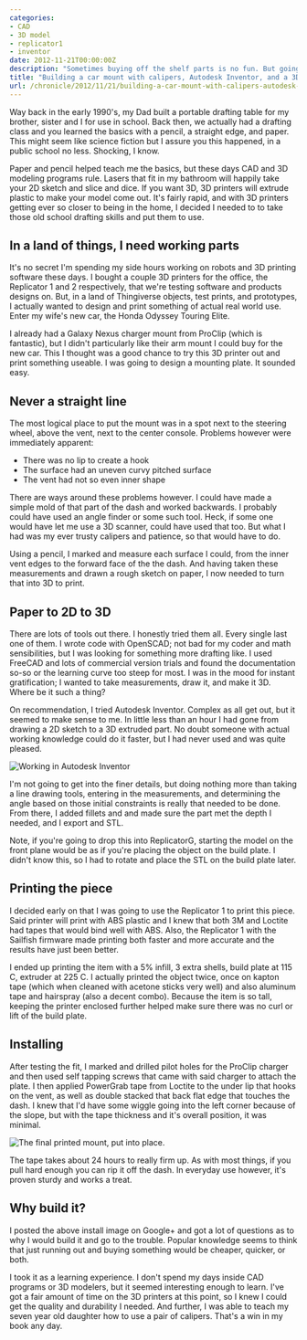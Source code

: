 ```yaml
---
categories:
- CAD
- 3D model
- replicator1
- inventor
date: 2012-11-21T00:00:00Z
description: "Sometimes buying off the shelf parts is no fun. But going from drawing to 3D to printed part has never been easier, so I tackled the problem of creating a mount for my wife's Honda Odyssey Touring Elite."
title: "Building a car mount with calipers, Autodesk Inventor, and a 3D Printer for a Honda Odyssey"
url: /chronicle/2012/11/21/building-a-car-mount-with-calipers-autodesk-inventor-and-a-3d-printer-for-a-honda-odyssey/
---
```


Way back in the early 1990's, my Dad built a portable drafting table for my brother, sister and I for use in school. Back then, we actually had a drafting class and you learned the basics with a pencil, a straight edge, and paper. This might seem like science fiction but I assure you this happened, in a public school no less. Shocking, I know.

Paper and pencil helped teach me the basics, but these days CAD and 3D modeling programs rule. Lasers that fit in my bathroom will happily take your 2D sketch and slice and dice. If you want 3D, 3D printers will extrude plastic to make your model come out. It's fairly rapid, and with 3D printers getting ever so closer to being in the home, I decided I needed to to take those old school drafting skills and put them to use.

## In a land of things, I need working parts
It's no secret I'm spending my side hours working on robots and 3D printing software these days. I bought a couple 3D printers for the office, the Replicator 1 and 2 respectively, that we're testing software and products designs on. But, in a land of Thingiverse objects, test prints, and prototypes, I actually wanted to design and print something of actual real world use. Enter my wife's new car, the Honda Odyssey Touring Elite.

I already had a Galaxy Nexus charger mount from ProClip (which is fantastic), but I didn't particularly like their arm mount I could buy for the new car. This I thought was a good chance to try this 3D printer out and print something useable. I was going to design a mounting plate. It sounded easy.

## Never a straight line
The most logical place to put the mount was in a spot next to the steering wheel, above the vent, next to the center console. Problems however were immediately apparent:

* There was no lip to create a hook 
* The surface had an uneven curvy pitched surface 
* The vent had not so even inner shape 

There are ways around these problems however. I could have made a simple mold of that part of the dash and worked backwards. I probably could have used an angle finder or some such tool. Heck, if some one would have let me use a 3D scanner, could have used that too. But what I had was my ever trusty calipers and patience, so that would have to do.

Using a pencil, I marked and measure each surface I could, from the inner vent edges to the forward face of the the dash. And having taken these measurements and drawn a rough sketch on paper, I now needed to turn that into 3D to print.

## Paper to 2D to 3D
There are lots of tools out there. I honestly tried them all. Every single last one of them. I wrote code with OpenSCAD; not bad for my coder and math sensibilities, but I was looking for something more drafting like. I used FreeCAD and lots of commercial version trials and found the documentation so-so or the learning curve too steep for most. I was in the mood for instant gratification; I wanted to take measurements, draw it, and make it 3D. Where be it such a thing?

On recommendation, I tried Autodesk Inventor. Complex as all get out, but it seemed to make sense to me. In little less than an hour I had gone from drawing a 2D sketch to a 3D extruded part. No doubt someone with actual working knowledge could do it faster, but I had never used and was quite pleased.

<img src="/images/blog/2012/11/screenshot-20121113-hondamount.jpg" alt="Working in Autodesk Inventor" />

I'm not going to get into the finer details, but doing nothing more than taking a line drawing tools, entering in the measurements, and determining the angle based on those initial constraints is really that needed to be done. From there, I added fillets and and made sure the part met the depth I needed, and I export and STL.

Note, if you're going to drop this into ReplicatorG, starting the model on the front plane would be as if you're placing the object on the build plate. I didn't know this, so I had to rotate and place the STL on the build plate later.

## Printing the piece
I decided early on that I was going to use the Replicator 1 to print this piece. Said printer will print with ABS plastic and I knew that both 3M and Loctite had tapes that would bind well with ABS. Also, the Replicator 1 with the Sailfish firmware made printing both faster and more accurate and the results have just been better.

I ended up printing the item with a 5% infill, 3 extra shells, build plate at 115 C, extruder at 225 C. I actually printed the object twice, once on kapton tape (which when cleaned with acetone sticks very well) and also aluminum tape and hairspray (also a decent combo). Because the item is so tall, keeping the printer enclosed further helped make sure there was no curl or lift of the build plate.

## Installing
After testing the fit, I marked and drilled pilot holes for the ProClip charger and then used self tapping screws that came with said charger to attach the plate. I then applied PowerGrab tape from Loctite to the under lip that hooks on the vent, as well as double stacked that back flat edge that touches the dash. I knew that I'd have some wiggle going into the left corner because of the slope, but with the tape thickness and it's overall position, it was minimal.

<img src="/images/blog/2012/11/IMG_20121103_111931-1024x767.jpg" alt="The final printed mount, put into place." />

The tape takes about 24 hours to really firm up. As with most things, if you pull hard enough you can rip it off the dash. In everyday use however, it's proven sturdy and works a treat.

## Why build it?
I posted the above install image on Google+ and got a lot of questions as to why I would build it and go to the trouble. Popular knowledge seems to think that just running out and buying something would be cheaper, quicker, or both.

I took it as a learning experience. I don't spend my days inside CAD programs or 3D modelers, but it seemed interesting enough to learn. I've got a fair amount of time on the 3D printers at this point, so I knew I could get the quality and durability I needed. And further, I was able to teach my seven year old daughter how to use a pair of calipers. That's a win in my book any day.
